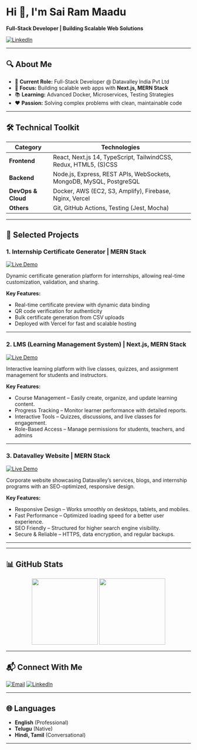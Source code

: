 
# Hi 👋, I'm Sai Ram Maadu

**Full-Stack Developer | Building Scalable Web Solutions**

[![LinkedIn](https://img.shields.io/badge/LinkedIn-Connect-blue)](https://www.linkedin.com/in/sai-ram-maadu-7005b729b/)

---

## 🔍 About Me
- 💼 **Current Role:** Full-Stack Developer @ Datavalley India Pvt Ltd  
- 🚀 **Focus:** Building scalable web apps with **Next.js, MERN Stack**  
- 📚 **Learning:** Advanced Docker, Microservices, Testing Strategies  
- ❤️ **Passion:** Solving complex problems with clean, maintainable code  

---

## 🛠 Technical Toolkit

| Category       | Technologies |
|----------------|-------------|
| **Frontend**   | React, Next.js 14, TypeScript, TailwindCSS, Redux, HTML5, (S)CSS |
| **Backend**    | Node.js, Express, REST APIs, WebSockets, MongoDB, MySQL, PostgreSQL |
| **DevOps & Cloud** | Docker, AWS (EC2, S3, Amplify), Firebase, Nginx, Vercel |
| **Others**     | Git, GitHub Actions, Testing (Jest, Mocha) |

---

## 🚀 Selected Projects  

### 1. Internship Certificate Generator | MERN Stack  
[![Live Demo](https://img.shields.io/badge/Live-Demo-blue)](https://datavalley-certificate.vercel.app/)  

Dynamic certificate generation platform for internships, allowing real-time customization, validation, and sharing.  

**Key Features:**  
- Real-time certificate preview with dynamic data binding  
- QR code verification for authenticity  
- Bulk certificate generation from CSV uploads  
- Deployed with Vercel for fast and scalable hosting  

---

### 2. LMS (Learning Management System) | Next.js, MERN Stack  
[![Live Demo](https://img.shields.io/badge/Live-Demo-blue)](https://learning.datavalley.ai/)  

Interactive learning platform with live classes, quizzes, and assignment management for students and instructors.  

**Key Features:**  
- Course Management – Easily create, organize, and update learning content.
- Progress Tracking – Monitor learner performance with detailed reports.
- Interactive Tools – Quizzes, discussions, and live classes for engagement.
- Role-Based Access – Manage permissions for students, teachers, and admins

---

### 3. Datavalley Website | MERN Stack  
[![Live Demo](https://img.shields.io/badge/Live-Demo-blue)](https://datavalley.ai/)  

Corporate website showcasing Datavalley’s services, blogs, and internship programs with an SEO-optimized, responsive design.  

**Key Features:**  
- Responsive Design – Works smoothly on desktops, tablets, and mobiles.
- Fast Performance – Optimized loading speed for a better user experience.
- SEO Friendly – Structured for higher search engine visibility.
- Secure & Reliable – HTTPS, data encryption, and regular backups.
  
----


---

## 📊 GitHub Stats

<div align="center">

<img src="https://github-readme-stats.vercel.app/api?username=YOUR_GITHUB_USERNAME&show_icons=true&theme=radical" height="180px" />
<img src="https://github-readme-stats.vercel.app/api/top-langs/?username=YOUR_GITHUB_USERNAME&layout=compact&theme=radical" height="180px" />

</div>

---

## 📬 Connect With Me  

[![Email](https://img.shields.io/badge/Email-D14836?style=for-the-badge&logo=gmail&logoColor=white)](mailto:sairammaadu@gmail.com)
[![LinkedIn](https://img.shields.io/badge/LinkedIn-0077B5?style=for-the-badge&logo=linkedin&logoColor=white)](https://www.linkedin.com/in/sai-ram-maadu-7005b729b/)


---

## 🌐 Languages  

- **English** (Professional)  
- **Telugu** (Native)  
- **Hindi, Tamil** (Conversational)  

---



